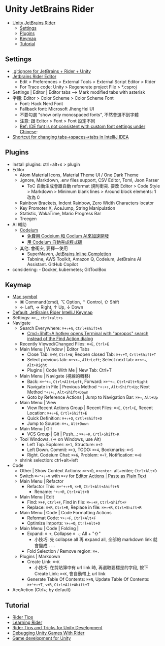 # Unity JetBrains Rider

<!-- TOC -->
* [Unity JetBrains Rider](#unity-jetbrains-rider)
  * [Settings](#settings)
  * [Plugins](#plugins)
  * [Keymap](#keymap)
  * [Tutorial](#tutorial)
<!-- TOC -->

## Settings

- [.gitignore for JetBrains + Rider + Unity](https://www.toptal.com/developers/gitignore/api/jetbrains+all,rider,unity)
- [Jetbrains Rider Editor](https://docs.unity3d.com/Packages/com.unity.ide.rider@3.0/manual/using-the-jetbrains-rider-editor-package.html)
  - Edit > Preferences > External Tools > External Script Editor > Rider
  - For Trace code: Unity > Regenerate project File > *.csproj
- Settings | Editor | Editor tabs --> Mark modified tabs with asterisk
- 字體: Editor > Color Scheme > Color Scheme Font
  - Font: Hack Nerd Font
  - Fallback font: Microsoft JhengHei UI
  - 不要勾選 "show only monospaced fonts", 不然會選不到字體
  - 注意: 跟 Editor > Font > Font 設定不同
  - [Ref: IDE font is not consistent with custom font settings under Chinese](https://youtrack.jetbrains.com/issue/RIDER-89585/IDE-font-is-not-consistent-with-custom-font-settings-under-Chinese):
- [Shortcut for changing tabs->spaces->tabs in IntelliJ IDEA](https://stackoverflow.com/questions/41532061/shortcut-for-changing-tabs-spaces-tabs-in-intellij-idea)

## Plugins

- Install plugins: ctrl+alt+s > plugin
- Editor
  - Atom Material Icons, Material Theme UI / One Dark Theme
  - .ignore, Markdown, .env files support, CSV Editor, Toml, Json Parser
    - ToC 自動生成會跟自動 reformat 規則衝突. 要改 Editor > Code Style > Markdown > Minimum blank lines > Around block elements: 1 改為 0
  - Rainbow Brackets, Indent Rainbow, Zero Width Characters locator
  - Key Promoter X, AceJump, String Manipulation
  - Statistic, WakaTime, Mario Progress Bar
  - Treegen
- AI 輔助
  - [Codeium](https://blog.user.today/github-copilot-ai-alternatives/#title_i-8)
    - [免費用 Codeium 和 Codium AI來加速開發](https://medium.com/@sarala0725/%E5%85%8D%E8%B2%BB%E7%94%A8codeium%E5%92%8Ccodium-ai%E4%BE%86%E5%8A%A0%E9%80%9F%E9%96%8B%E7%99%BC-d43c060a557d)
    - [用 Codeium 自動完成程式碼](https://b6land.github.io/Codeium_Intro/)
  - 其他: 會衝突, 要擇一使用
    - SuperMaven, [JetBrains Inline Completion](https://www.jetbrains.com/help/idea/full-line-code-completion.html)
    - Tabnine, AWS Toolkit, Amazon Q, Codeium, JetBrains AI Assistant. GitHub Copilot
- considering: - Docker, kubernetes; GitToolBox

## Keymap

- [Mac symbol](https://gist.github.com/jlyonsmith/6992156f18c423fd1c5af068aa311fb5)
  - ⌘ Command(cmd), ⌥ Option, ⌃ Control, ⇧ Shift
  - ← Left, → Right, ↑ Up, ↓ Down
- [Default: JetBrains Rider IntelliJ Keymap](https://resources.jetbrains.com/storage/products/rider/docs/Rider_default_win_shortcuts.pdf)
- Settings: `⌘+,`, `ctrl+alt+s`
- Navigate
  - Search Everywhere: `⌘+⇧+A`, `Ctrl+Shift+A`
    - [Cmd+Shift+A hotkey opens Terminal with "apropos" search instead of the Find Action dialog](https://intellij-support.jetbrains.com/hc/en-us/articles/360005137400-Cmd-Shift-A-hotkey-opens-Terminal-with-apropos-search-instead-of-the-Find-Action-dialog)
  - Recently Viewed/Changed Files: `⌘+E`, `Ctrl+E`
  - Main Menu | Window | Editor Tabs
    - Close Tab: `⌘+W`, `Ctrl+W`, Reopen closed Tab: `⌘+⇧+T`, `Crtl+Shift+T`
    - Select previous tab: `⌘+⌥+←`, `Alt+Left`; Select next tab: `⌘+⌥+→`, `Alt+Right`
    - Plugins | Code With Me | New Tab: Ctrl+T
  - Main Menu | Navigate (視線的轉移)
    - Back: `⌘+⌃+←`, `Ctrl+Alt+Left`, Forward: `⌘+⌃+→`, `Ctrl+Alt+Right`
    - Navigate in File | Previous Method `⌃+⇧+↑`, `Alt+Shift+Up`; Next Method `⌃+⇧+↓`, `Alt+Shift+Down`
    - Goto by Reference Actions | Jump to Navigation Bar: `⌘+↑`, `Alt+Up`
  - Main Menu | View
    - View Recent Actions Group | Recent Files: `⌘+E`, `Ctrl+E`, Recent Location: `⌘+⇧+E`, `Crtl+Shift+E`
    - Quick Definition: `⌘+⇧+D`, `Crtl+Shift+D`
    - Jump to Source: `⌘+↓`, `Alt+Down`
  - Main Menu | Git
    - VCS Group | Git | Push...: `⌘+⇧+K`, `Crtl+Shift+K`
  - Tool Windows. (=> on Windows, use Alt)
    - Left Top. Explorer: `⌘+1`, Structure: `⌘+2`
    - Left Down. Commit: `⌘+3`, TODO: `⌘+4`, Bookmarks: `⌘+5`
    - Right. Codeium Chat: `⌘+6`, Problem: `⌘+7`, Notification: `⌘+8`
  - shrink selection: ctrl+alt+left
- Code
  - Other | Show Context Actions: `⌘+⌥+D`, `⌘+enter`. alt+enter; `Ctrl+Alt+D`
  - Switch `⌘+⌃+⇧+V` with `⌘+V` for [Editor Actions | Paste as Plain Text](https://stackoverflow.com/questions/76500225/rider-copying-and-pasting-text-from-word-pastes-as-image-link/79150716#79150716)
  - Main Menu | Refactor
    - Refactor This: `⌘+⌃+⇧+R`, `⌥+R`, `Ctrl+Alt+Ahift+R`
      - Rename: `⌃+⇧+R`, `Ctrl+Alt+R`
  - Main Menu | Edit
    - Find: `⌘+F`, `Ctrl+F`, Find in file: `⌘+⇧+F`, `Ctrl+Shift+F`
    - Replace: `⌘+R`, `Ctrl+R`, Replace in file: `⌘+⇧+R`, `Ctrl+Shift+R`
  - Main Menu | Code | Code Formatting Actions
    - Reformat Code: `⌥+⇧+F`, `Ctrl+Alt+F`
    - Optimize Imports: `⌥+⇧+O`, `Ctrl+Alt+O`
  - Main Menu | Code | Folding |
    - Expand: `⌘ +`, Collapse `⌘ -`; All + "⇧"
      - 小技巧: 先 collapse all 再 expand all, 全部的 markdown link 就會變成 `...`
    - Fold Selection / Remove region: `⌘+.`
  - Plugins | Markdown
    - Create Link: `⌘+K`
      - 小技巧: 在剪貼簿中有 url link 時, 再選取要標是的字段, 按下 Create Link: `⌘+K`, 會自動帶上 url link
    - Generate Table Of Contents: `⌘+N`, Update Table Of Contents:  `⌘+⌃+⇧+T`, `⌥+R`, `Ctrl+Alt+Ahift+T`
- AceAction (Ctrl+; by default)

## Tutorial

- [Rider Tips](https://www.youtube.com/watch?v=2nWJSgmd-gE)
- [Learning Rider](https://www.jetbrains.com/rider/documentation/)
- [Rider Tips and Tricks for Unity Development](https://www.jetbrains.com/guide/gamedev/links/rider-tips-and-tricks-for-unity-development/)
- [Debugging Unity Games With Rider](https://www.jetbrains.com/guide/gamedev/links/debugging-unity-games-with-rider/)
- [Game development for Unity](https://www.jetbrains.com/help/rider/Unity.html)
